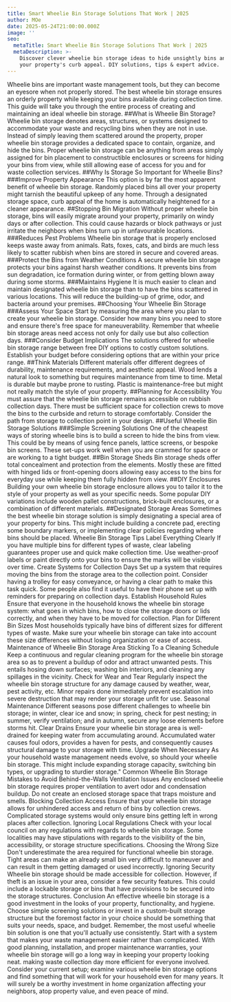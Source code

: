 ```yaml
---
title: Smart Wheelie Bin Storage Solutions That Work | 2025
author: MOe
date: 2025-05-24T21:00:00.000Z
image: ''
seo:
  metaTitle: Smart Wheelie Bin Storage Solutions That Work | 2025
  metaDescription: >-
    Discover clever wheelie bin storage ideas to hide unsightly bins and boost
    your property's curb appeal. DIY solutions, tips & expert advice.
---
```


Wheelie bins are important waste management tools, but they can become an eyesore when not properly stored. The best wheelie bin storage ensures an orderly property while keeping your bins available during collection time. This guide will take you through the entire process of creating and maintaining an ideal wheelie bin storage.
\##What is Wheelie Bin Storage?
Wheelie bin storage denotes areas, structures, or systems designed to accommodate your waste and recycling bins when they are not in use. Instead of simply leaving them scattered around the property, proper wheelie bin storage provides a dedicated space to contain, organize, and hide the bins. Proper wheelie bin storage can be anything from areas simply assigned for bin placement to constructible enclosures or screens for hiding your bins from view, while still allowing ease of access for you and for waste collection services.
\##Why Is Storage So Important for Wheelie Bins?
\###Improve Property Appearance
This option is by far the most apparent benefit of wheelie bin storage. Randomly placed bins all over your property might tarnish the beautiful upkeep of any home. Through a designated storage space, curb appeal of the home is automatically heightened for a cleaner appearance.
\##Stopping Bin Migration
Without proper wheelie bin storage, bins will easily migrate around your property, primarily on windy days or after collection. This could cause hazards or block pathways or just irritate the neighbors when bins turn up in unfavourable locations.
\###Reduces Pest Problems
Wheelie bin storage that is properly enclosed keeps waste away from animals. Rats, foxes, cats, and birds are much less likely to scatter rubbish when bins are stored in secure and covered areas.
\###Protect the Bins from Weather Conditions
A secure wheelie bin storage protects your bins against harsh weather conditions. It prevents bins from sun degradation, ice formation during winter, or from getting blown away during some storms.
\###Maintains Hygiene
It is much easier to clean and maintain designated wheelie bin storage than to have the bins scattered in various locations. This will reduce the building-up of grime, odor, and bacteria around your premises.
\##Choosing Your Wheelie Bin Storage
\###Assess Your Space
Start by measuring the area where you plan to create your wheelie bin storage. Consider how many bins you need to store and ensure there's free space for maneuverability. Remember that wheelie bin storage areas need access not only for daily use but also collection days.
\###Consider Budget Implications
The solutions offered for wheelie bin storage range between free DIY options to costly custom solutions. Establish your budget before considering options that are within your price range.
\##Think Materials
Different materials offer different degrees of durability, maintenance requirements, and aesthetic appeal. Wood lends a natural look to something but requires maintenance from time to time. Metal is durable but maybe prone to rusting. Plastic is maintenance-free but might not really match the style of your property.
\##Planning for Accessibility
You must assure that the wheelie bin storage remains accessible on rubbish collection days. There must be sufficient space for collection crews to move the bins to the curbside and return to storage comfortably. Consider the path from storage to collection point in your design.
\##Useful Wheelie Bin Storage Solutions
\###Simple Screening Solutions
One of the cheapest ways of storing wheelie bins is to build a screen to hide the bins from view. This could be by means of using fence panels, lattice screens, or bespoke bin screens. These set-ups work well when you are crammed for space or are working to a tight budget.
\##Bin Storage Sheds
Bin storage sheds offer total concealment and protection from the elements. Mostly these are fitted with hinged lids or front-opening doors allowing easy access to the bins for everyday use while keeping them fully hidden from view.
\##DIY Enclosures
Building your own wheelie bin storage enclosure allows you to tailor it to the style of your property as well as your specific needs. Some popular DIY variations include wooden pallet constructions, brick-built enclosures, or a combination of different materials.
\##Designated Storage Areas
Sometimes the best wheelie bin storage solution is simply designating a special area of your property for bins. This might include building a concrete pad, erecting some boundary markers, or implementing clear policies regarding where bins should be placed.
Wheelie Bin Storage Tips
Label Everything Clearly
If you have multiple bins for different types of waste, clear labeling guarantees proper use and quick make collection time. Use weather-proof labels or paint directly onto your bins to ensure the marks will be visible over time.
Create Systems for Collection Days
Set up a system that requires moving the bins from the storage area to the collection point. Consider having a trolley for easy conveyance, or having a clear path to make this task quick. Some people also find it useful to have their phone set up with reminders for preparing on collection days.
Establish Household Rules
Ensure that everyone in the household knows the wheelie bin storage system: what goes in which bins, how to close the storage doors or lids correctly, and when they have to be moved for collection.
Plan for Different Bin Sizes
Most households typically have bins of different sizes for different types of waste. Make sure your wheelie bin storage can take into account these size differences without losing organization or ease of access.
Maintenance of Wheelie Bin Storage Area
Sticking To a Cleaning Schedule
Keep a continuous and regular cleaning program for the wheelie bin storage area so as to prevent a buildup of odor and attract unwanted pests. This entails hosing down surfaces; washing bin interiors, and cleaning any spillages in the vicinity.
Check for Wear and Tear
Regularly inspect the wheelie bin storage structure for any damage caused by weather, wear, pest activity, etc. Minor repairs done immediately prevent escalation into severe destruction that may render your storage unfit for use.
Seasonal Maintenance
Different seasons pose different challenges to wheelie bin storage; in winter, clear ice and snow; in spring, check for pest nesting; in summer, verify ventilation; and in autumn, secure any loose elements before storms hit.
Clear Drains
Ensure your wheelie bin storage area is well-drained for keeping water from accumulating around. Accumulated water causes foul odors, provides a haven for pests, and consequently causes structural damage to your storage with time.
Upgrade When Necessary
As your household waste management needs evolve, so should your wheelie bin storage. This might include expanding storage capacity, switching bin types, or upgrading to sturdier storage."
Common Wheelie Bin Storage Mistakes to Avoid
Behind-the-Walls Ventilation Issues
Any enclosed wheelie bin storage requires proper ventilation to avert odor and condensation buildup. Do not create an enclosed storage space that traps moisture and smells.
Blocking Collection Access
Ensure that your wheelie bin storage allows for unhindered access and return of bins by collection crews. Complicated storage systems would only ensure bins getting left in wrong places after collection.
Ignoring Local Regulations
Check with your local council on any regulations with regards to wheelie bin storage. Some localities may have stipulations with regards to the visibility of the bin, accessibility, or storage structure specifications.
Choosing the Wrong Size
Don't underestimate the area required for functional wheelie bin storage. Tight areas can make an already small bin very difficult to maneuver and can result in them getting damaged or used incorrectly.
Ignoring Security
Wheelie bin storage should be made accessible for collection. However, if theft is an issue in your area, consider a few security features. This could include a lockable storage or bins that have provisions to be secured into the storage structures.
Conclusion
An effective wheelie bin storage is a good investment in the looks of your property, functionality, and hygiene. Choose simple screening solutions or invest in a custom-built storage structure but the foremost factor in your choice should be something that suits your needs, space, and budget.
Remember, the most useful wheelie bin solution is one that you'll actually use consistently. Start with a system that makes your waste management easier rather than complicated. With good planning, installation, and proper maintenance warranties, your wheelie bin storage will go a long way in keeping your property looking neat.
making waste collection day more efficient for everyone involved.
Consider your current setup; examine various wheelie bin storage options and find something that will work for your household even for many years. It will surely be a worthy investment in home organization affecting your neighbors, atop property value, and even peace of mind.
